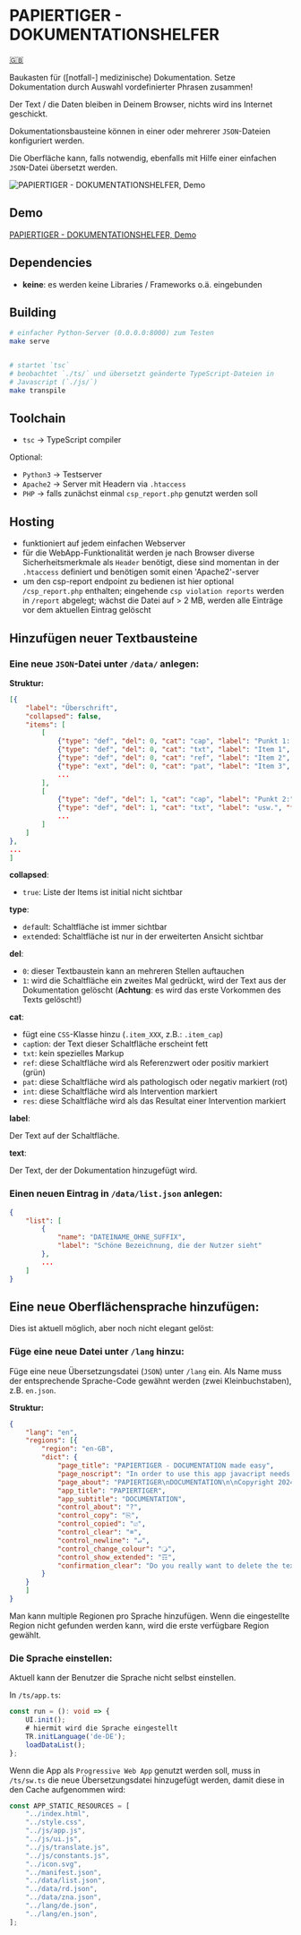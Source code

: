 # PAPIERTIGER - DOKUMENTATIONSHELFER

[🇬🇧](README.md)

Baukasten für ([notfall-] medizinische) Dokumentation. Setze Dokumentation durch
Auswahl vordefinierter Phrasen zusammen!

Der Text / die Daten bleiben in Deinem Browser, nichts wird ins Internet
geschickt.

Dokumentationsbausteine können in einer oder mehrerer `JSON`-Dateien
konfiguriert werden.

Die Oberfläche kann, falls notwendig, ebenfalls mit Hilfe einer einfachen
`JSON`-Datei übersetzt werden.

![PAPIERTIGER - DOKUMENTATIONSHELFER, Demo](https://www.knopfdruckmassage.de/apps/site/media/images/papiertiger_short.gif)

## Demo

[PAPIERTIGER - DOKUMENTATIONSHELFER, Demo](https://www.knopfdruckmassage.de/apps/papiertiger_rd/)

## Dependencies

* **keine**: es werden keine Libraries / Frameworks o.ä. eingebunden

## Building

```bash
# einfacher Python-Server (0.0.0.0:8000) zum Testen
make serve


# startet `tsc`
# beobachtet `./ts/` und übersetzt geänderte TypeScript-Dateien in
# Javascript (`./js/`)
make transpile
```

## Toolchain

* `tsc` -> TypeScript compiler

Optional:
* `Python3` -> Testserver
* `Apache2` -> Server mit Headern via `.htaccess`
* `PHP` -> falls zunächst einmal `csp_report.php` genutzt werden soll

## Hosting

* funktioniert auf jedem einfachen Webserver
* für die WebApp-Funktionalität werden je nach Browser diverse
  Sicherheitsmerkmale als `Header` benötigt, diese sind momentan in
  der `.htaccess` definiert und benötigen somit einen 'Apache2'-server
* um den csp-report endpoint zu bedienen ist hier optional
  `/csp_report.php` enthalten; eingehende `csp violation reports` werden
  in `/report` abgelegt; wächst die Datei auf > 2 MB, werden alle Einträge vor
  dem aktuellen Eintrag gelöscht

## Hinzufügen neuer Textbausteine

### Eine neue `JSON`-Datei unter `/data/` anlegen:

**Struktur:**

```json
[{
    "label": "Überschrift",
    "collapsed": false,
    "items": [
        [
            {"type": "def", "del": 0, "cat": "cap", "label": "Punkt 1: ", "text": "\nPunkt 1: "},
            {"type": "def", "del": 0, "cat": "txt", "label": "Item 1", "text": "Text; "},
            {"type": "def", "del": 0, "cat": "ref", "label": "Item 2", "text": "noch mehr Text; "},
            {"type": "ext", "del": 0, "cat": "pat", "label": "Item 3", "text": "selten genutzter Text; "}
            ...
        ],
        [
            {"type": "def", "del": 1, "cat": "cap", "label": "Punkt 2:", "text": "\nPunkt 2:"},
            {"type": "def", "del": 1, "cat": "txt", "label": "usw.", "text": "und so weiter; "},
            ...
        ]
    ]
},
...
]
```

**collapsed**:

* `true`: Liste der Items ist initial nicht sichtbar

**type**:

* `def`ault: Schaltfläche ist immer sichtbar
* `ext`ended: Schaltfläche ist nur in der erweiterten Ansicht sichtbar

**del**:

* `0`: dieser Textbaustein kann an mehreren Stellen auftauchen
* `1`: wird die Schaltfläche ein zweites Mal gedrückt, wird der Text aus der
  Dokumentation gelöscht (**Achtung**: es wird das erste Vorkommen des Texts gelöscht!)

**cat**:

* fügt eine `CSS`-Klasse hinzu (`.item_XXX`, z.B.: `.item_cap`)
* `cap`tion: der Text dieser Schaltfläche erscheint fett
* `txt`: kein spezielles Markup
* `ref`: diese Schaltfläche wird als Referenzwert oder positiv markiert (grün)
* `pat`: diese Schaltfläche wird als pathologisch oder negativ markiert (rot)
* `int`: diese Schaltfläche wird als Intervention markiert
* `res`: diese Schaltfläche wird als das Resultat einer Intervention markiert

**label**:

Der Text auf der Schaltfläche.

**text**:

Der Text, der der Dokumentation hinzugefügt wird.

### Einen neuen Eintrag in `/data/list.json` anlegen:

```json
{
    "list": [
        {
            "name": "DATEINAME_OHNE_SUFFIX",
            "label": "Schöne Bezeichnung, die der Nutzer sieht"
        },
        ...
    ]
}

```

## Eine neue Oberflächensprache hinzufügen:

Dies ist aktuell möglich, aber noch nicht elegant gelöst:

### Füge eine neue Datei unter `/lang` hinzu:

Füge eine neue Übersetzungsdatei (`JSON`) unter `/lang` ein. Als Name muss der
entsprechende Sprache-Code gewähnt werden (zwei Kleinbuchstaben), z.B. `en.json`.

**Struktur:**

```JSON
{
    "lang": "en",
    "regions": [{
        "region": "en-GB",
        "dict": {
            "page_title": "PAPIERTIGER - DOCUMENTATION made easy",
            "page_noscript": "In order to use this app javacript needs to be enabled.",
            "page_about": "PAPIERTIGER\nDOCUMENTATION\n\nCopyright 2024, Eike Kühn\nApache License 2.0",
            "app_title": "PAPIERTIGER",
            "app_subtitle": "DOCUMENTATION",
            "control_about": "?",
            "control_copy": "⎘",
            "control_copied": "☑",
            "control_clear": "⌧",
            "control_newline": "↵",
            "control_change_colour": "🔾",
            "control_show_extended": "☶",
            "confirmation_clear": "Do you really want to delete the text?"
        }
    }
    ]
}
```

Man kann multiple Regionen pro Sprache hinzufügen. Wenn die eingestellte Region
nicht gefunden werden kann, wird die erste verfügbare Region gewählt.

### Die Sprache einstellen:

Aktuell kann der Benutzer die Sprache nicht selbst einstellen.

In `/ts/app.ts`:

```ts
const run = (): void => {
    UI.init();
    # hiermit wird die Sprache eingestellt
    TR.initLanguage('de-DE');
    loadDataList();
};
```

Wenn die App als `Progressive Web App` genutzt werden soll, muss in
`/ts/sw.ts` die neue Übersetzungsdatei hinzugefügt werden, damit diese in den
Cache aufgenommen wird:

```ts
const APP_STATIC_RESOURCES = [
    "../index.html",
    "../style.css",
    "../js/app.js",
    "../js/ui.js",
    "../js/translate.js",
    "../js/constants.js",
    "../icon.svg",
    "../manifest.json",
    "../data/list.json",
    "../data/rd.json",
    "../data/zna.json",
    "../lang/de.json",
    "../lang/en.json",
];
```
